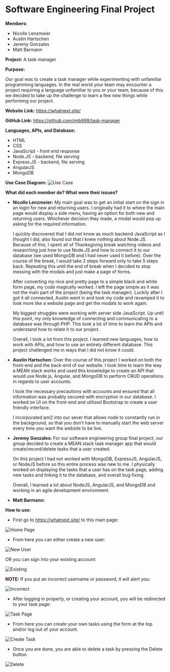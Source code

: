 # **Software Engineering Final Project**

**Members:**
* Nicolle Lenzmeier
* Austin Hartschen
* Jeremy Gonzales
* Matt Barmann

**Project:** A task manager

**Purpose:**

Our goal was to create a task manager while experimenting with unfamiliar programming languages. In the real world your team may encounter a project requiring a language unfamiliar to you or your team, because of this we decided to take up the challenge to learn a few new things while performing our project.

**Website Link:** https://whatnext.site/

**GitHub Link:** https://github.com/mjb998/task-manager

**Languages, APIs, and Database:**
* HTML
* CSS
* JavaScript - front end response
* Node.JS - backend, file serving
* Express.JS - backend, file serving
* AngularJS
* MongoDB

**Use Case Diagram:**
![Use Case](https://raw.githubusercontent.com/mjb998/task-manager/Nicolle/Screenshots/Slice.png)

**What did each member do? What were their issues?**
* **Nicolle Lenzmeier:** My main goal was to get an initial start on the sign in an login for new and returning users. I originally had it to where the main page would display a side menu, having an option for both new and returning users. Whichever decision they made, a modal would pop up asking for the required information.

  I quickly discovered that I did not know as much backend JavaScript as I thought I did, also found out that I knew nothing about Node.JS. Because of this, I spent all of Thanksgiving break watching videos and researching just how to use Node.JS and how to connect it to our database (we used MongoDB and I had never used it before). Over the course of the break, I would take 2 steps forward only to take 5 steps back. Repeating this until the end of break when I decided to stop messing with the modals and just make a page of forms.

  After converting my nice and pretty page to a simple black and white form page, my code magically worked. I left the page simple as it was not the main part of the project (being the task manager). Luckily after I got it all connected, Austin went in and took my code and revamped it to look more like a website page and get the modals to work again.

  My biggest struggles were working with server side JavaScript. Up until this point, my only knowledge of connecting and communicating to a database was through PHP. This took a lot of time to learn the APIs and understand how to relate it to our project.

  Overall, I took a lot from this project. I learned new languages, how to work with APIs, and how to use an entirely different database. This project challenged me in ways that I did not know it could.  

* **Austin Hartschen:** Over the course of this project I worked on both the front-end and the back-end of our website. I took time to learn the way a MEAN stack works and used this knowledge to create an API that would use Node.js, Angular, and MongoDB to perform CRUD operations in regards to user accounts.

  I took the necessary precautions with accounts and ensured that all information was probably secured with encryption in our database. I worked on UI on the front-end and utilized Bootstrap to create a user friendly interface.

  I incorporated pm2 into our sever that allows node to constantly run in the background, so that you don't have to manually start the web server every time you want the website to be live.


* **Jeremy Gonzales:** For our software engineering group final project, our group decided to create a MEAN stack task manager app that would create/record/delete tasks that a user created.

  On this project I had not worked with MongoDB, ExpressJS, AngularJS, or NodeJS before so this entire process was new to me. I physically worked on displaying the tasks that a user has on the task page, adding new tasks and linking it to the database, and overall bug fixing.

  Overall, I learned a lot about NodeJS, AngularJS, and MongoDB and working in an agile development environment.

* **Matt Barmann:**

**How to use:**

* First go to https://whatnext.site/ to this main page:

![Home Page](https://raw.githubusercontent.com/mjb998/task-manager/Nicolle/Screenshots/ss1.png)

* From here you can either create a new user:

![New User](https://raw.githubusercontent.com/mjb998/task-manager/Nicolle/Screenshots/ss10.png)

OR you can sign into your existing account:

![Existing](https://raw.githubusercontent.com/mjb998/task-manager/Nicolle/Screenshots/ss9.png)  

**NOTE:** If you put an incorrect username or password, it will alert you:

![Incorrect](https://raw.githubusercontent.com/mjb998/task-manager/Nicolle/Screenshots/ss8.png)

* After logging in properly, or creating your account, you will be redirected to your task page:

![Task Page](https://raw.githubusercontent.com/mjb998/task-manager/Nicolle/Screenshots/ss7.png)

* From here you can create your own tasks using the form at the top and/or log out of your account.

![Create Task](https://raw.githubusercontent.com/mjb998/task-manager/Nicolle/Screenshots/ss4.png)

* Once you are done, you are able to delete a task by pressing the Delete button.

![Delete](https://raw.githubusercontent.com/mjb998/task-manager/Nicolle/Screenshots/ss5.png)
